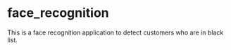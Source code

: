 # face_recognition
This is a face recognition application to detect customers who are in black list.
